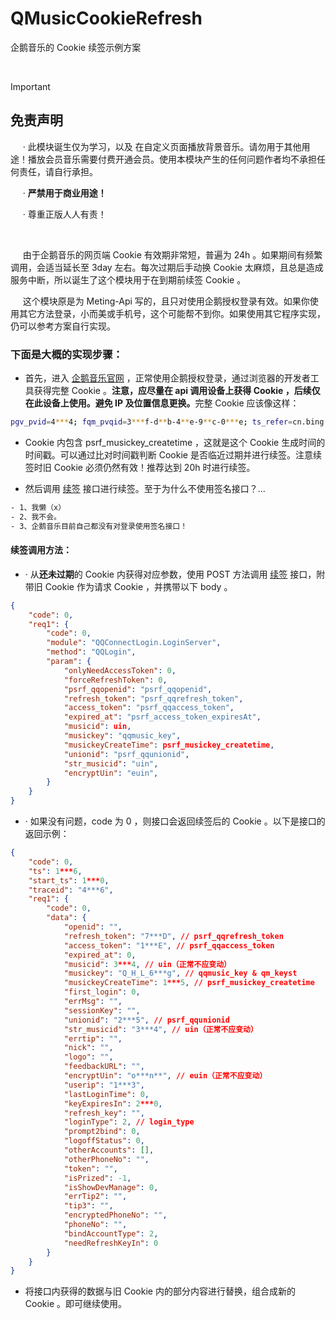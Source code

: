 # QMusicCookieRefresh
企鹅音乐的 Cookie 续签示例方案
<p>&nbsp;<p>

> [!IMPORTANT]
> ## 免责声明
> &nbsp;&nbsp;&nbsp;&nbsp;&nbsp;·&nbsp;此模块诞生仅为学习，以及 在自定义页面播放背景音乐。请勿用于其他用途！播放会员音乐需要付费开通会员。使用本模块产生的任何问题作者均不承担任何责任，请自行承担。<p>
> &nbsp;&nbsp;&nbsp;&nbsp;&nbsp;·&nbsp;<b>严禁用于商业用途！</b><p>
> &nbsp;&nbsp;&nbsp;&nbsp;&nbsp;·&nbsp;尊重正版人人有责！<p>

<p>&nbsp;<p>
&nbsp;&nbsp;&nbsp;&nbsp;&nbsp;由于企鹅音乐的网页端 Cookie 有效期非常短，普遍为 24h 。如果期间有频繁调用，会适当延长至 3day 左右。每次过期后手动换 Cookie 太麻烦，且总是造成服务中断，所以诞生了这个模块用于在到期前续签 Cookie 。<p>
&nbsp;&nbsp;&nbsp;&nbsp;&nbsp;这个模块原是为 Meting-Api 写的，且只对使用企鹅授权登录有效。如果你使用其它方法登录，小而美或手机号，这个可能帮不到你。如果使用其它程序实现，仍可以参考方案自行实现。<p><p>

### 下面是大概的实现步骤：<p>
- 首先，进入 [企鹅音乐官网](https://y.qq.com/) ，正常使用企鹅授权登录，通过浏览器的开发者工具获得完整 Cookie 。<b>注意，应尽量在 api 调用设备上获得 Cookie ，后续仅在此设备上使用。避免 IP 及位置信息更换。</b>完整 Cookie 应该像这样：

```bash
pgv_pvid=4***4; fqm_pvqid=3***f-d**b-4**e-9**c-0***e; ts_refer=cn.bing.com/; ts_uid=6***8; RK=3***a; ptcz=c***8; fqm_sessionid=e***4-b***c-4***d-a***d-c***1; pgv_info=ssid=s***8; ts_last=y.qq.com/; _qpsvr_localtk=0.1***7; login_type=1; wxopenid=; psrf_musickey_createtime=1***8; euin=o***A; uin=2***2; wxunionid=; music_ignore_pskey=2***j; wxrefresh_token=; qqmusic_key=Q_H_L_6***A; qm_keyst=Q_H_L_6***A; psrf_qqrefresh_token=D***C; psrf_qqunionid=A***6; tmeLoginType=2; psrf_qqaccess_token=F***6; psrf_access_token_expiresAt=1***8; psrf_qqopenid=7***3
```

- Cookie 内包含 psrf_musickey_createtime ，这就是这个 Cookie 生成时间的时间戳。可以通过比对时间戳判断 Cookie 是否临近过期并进行续签。注意续签时旧 Cookie 必须仍然有效！推荐达到 20h 时进行续签。<p>

- 然后调用 [续签](https://u6.y.qq.com/cgi-bin/musicu.fcg?format=json&inCharset=utf8&outCharset=utf8) 接口进行续签。至于为什么不使用签名接口？...<p>

```bash
- 1、我懒（x）
- 2、我不会。
- 3、企鹅音乐目前自己都没有对登录使用签名接口！
```
#### 续签调用方法：<p>
- · 从<b>还未过期</b>的 Cookie 内获得对应参数，使用 POST 方法调用 [续签](https://u6.y.qq.com/cgi-bin/musicu.fcg?format=json&inCharset=utf8&outCharset=utf8) 接口，附带旧 Cookie 作为请求 Cookie ，并携带以下 body 。

```json
{
    "code": 0,
    "req1": {
        "code": 0,
        "module": "QQConnectLogin.LoginServer",
        "method": "QQLogin",
        "param": {
            "onlyNeedAccessToken": 0,
            "forceRefreshToken": 0,
            "psrf_qqopenid": "psrf_qqopenid",
            "refresh_token": "psrf_qqrefresh_token",
            "access_token": "psrf_qqaccess_token",
            "expired_at": "psrf_access_token_expiresAt",
            "musicid": uin,
            "musickey": "qqmusic_key",
            "musickeyCreateTime": psrf_musickey_createtime,
            "unionid": "psrf_qqunionid",
            "str_musicid": "uin",
            "encryptUin": "euin",
        }
    }
}
```
- · 如果没有问题，code 为 0 ，则接口会返回续签后的 Cookie 。以下是接口的返回示例：

```json
{
    "code": 0,
    "ts": 1***6,
    "start_ts": 1***0,
    "traceid": "4***6",
    "req1": {
        "code": 0,
        "data": {
            "openid": "",
            "refresh_token": "7***D", // psrf_qqrefresh_token
            "access_token": "1***E", // psrf_qqaccess_token
            "expired_at": 0,
            "musicid": 3***4, // uin（正常不应变动）
            "musickey": "Q_H_L_6***g", // qqmusic_key & qm_keyst
            "musickeyCreateTime": 1***5, // psrf_musickey_createtime
            "first_login": 0,
            "errMsg": "",
            "sessionKey": "",
            "unionid": "2***5", // psrf_qqunionid
            "str_musicid": "3***4", // uin（正常不应变动）
            "errtip": "",
            "nick": "",
            "logo": "",
            "feedbackURL": "",
            "encryptUin": "o***n**", // euin（正常不应变动）
            "userip": "1***3",
            "lastLoginTime": 0,
            "keyExpiresIn": 2***0,
            "refresh_key": "",
            "loginType": 2, // login_type
            "prompt2bind": 0,
            "logoffStatus": 0,
            "otherAccounts": [],
            "otherPhoneNo": "",
            "token": "",
            "isPrized": -1,
            "isShowDevManage": 0,
            "errTip2": "",
            "tip3": "",
            "encryptedPhoneNo": "",
            "phoneNo": "",
            "bindAccountType": 2,
            "needRefreshKeyIn": 0
        }
    }
}
```
- 将接口内获得的数据与旧 Cookie 内的部分内容进行替换，组合成新的 Cookie 。即可继续使用。